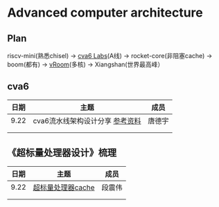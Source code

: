 # Advanced computer architecture



## Plan

riscv-mini(熟悉chisel) -> [cva6 Labs](https://github.com/sifferman/labs-with-cva6)(A线) -> rocket-core(非阻塞cache) -> boom(都有) -> [vRoom](https://github.com/MoonbaseOtago/vroom)(多核) -> Xiangshan(世界最高峰）



## cva6

| 日期 |                             主题                             |  成员  |
| :--: | :----------------------------------------------------------: | :----: |
| 9.22 | cva6流水线架构设计分享 [参考资料](https://github.com/arch-simulator-sig/simulator-paper/blob/main/cpus/cva6.md) | 唐德宇 |
|      |                                                              |        |
|      |                                                              |        |



## 《超标量处理器设计》梳理

| 日期 |                    主题                     |  成员  |
| :--: | :-----------------------------------------: | :----: |
| 9.22 | [超标量处理器cache](超标量处理器设计/cache) | 段震伟 |
|      |                                             |        |
|      |                                             |        |

